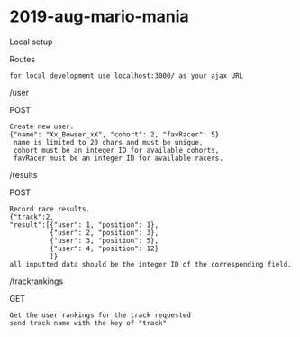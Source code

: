 # 2019-aug-mario-mania

Local setup

Routes

    for local development use localhost:3000/ as your ajax URL

/user

POST

    Create new user.
    {"name": "Xx_Bowser_xX", "cohort": 2, "favRacer": 5}
     name is limited to 20 chars and must be unique,
     cohort must be an integer ID for available cohorts,
     favRacer must be an integer ID for available racers.

/results

POST

    Record race results.
    {"track":2, 
    "result":[{"user": 1, "position": 1},
              {"user": 2, "position": 3},
              {"user": 3, "position": 5},
              {"user": 4, "position": 12}
              ]}
    all inputted data should be the integer ID of the corresponding field.
              
/trackrankings

GET

    Get the user rankings for the track requested
    send track name with the key of "track"

